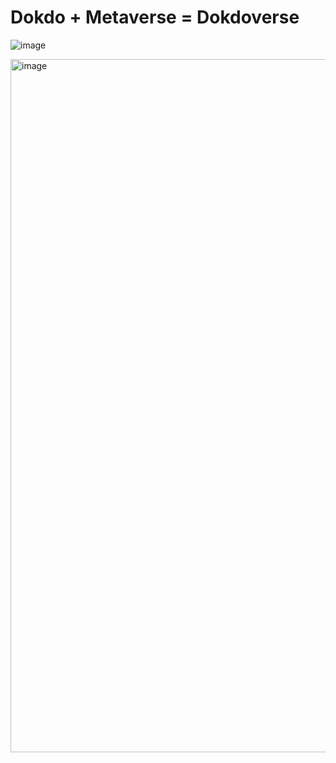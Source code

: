 # Dokdo + Metaverse = Dokdoverse
![image](https://user-images.githubusercontent.com/109775055/215035579-20228842-7025-4646-83a5-dc993aecbfcd.png)


<img width="1109" alt="image" src="https://user-images.githubusercontent.com/109775055/215035771-52739e6f-6e7a-4f55-8a3a-53c2ef7714f2.png">
